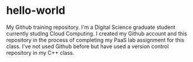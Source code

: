 # hello-world
My Github training repository. 
I'm a Digital Science graduate student currently studing Cloud Computing. I created my Github account and this repository in the process of completing my PaaS lab assignment for this class. I've not used Github before but have used a version control repository in my C++ class.
